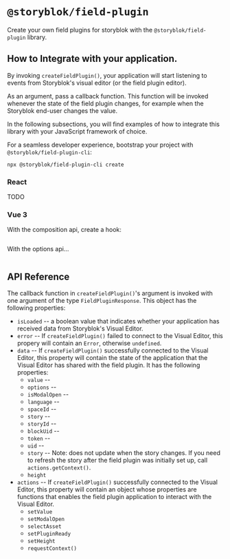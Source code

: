 # `@storyblok/field-plugin`

Create your own field plugins for storyblok with the `@storyblok/field-plugin` library.

## How to Integrate with your application.

By invoking `createFieldPlugin()`, your application will start listening to events from Storyblok's visual editor (or the field plugin editor).

As an argument, pass a callback function. This function will be invoked whenever the state of the field plugin changes, for example when the Storyblok end-user changes the value.

In the following subsections, you will find examples of how to integrate this library with your JavaScript framework of choice.

For a seamless developer experience, bootstrap your project with `@storyblok/field-plugin-cli`:

```shell
npx @storyblok/field-plugin-cli create
```

### React

TODO

### Vue 3

With the composition api, create a hook:

```vue

```

With the options api...

```vue
```

## API Reference

The callback function in `createFieldPlugin()`'s argument is invoked with one argument of the type `FieldPluginResponse`. This object has the following properties:

- `isLoaded` -- a boolean value that indicates whether your application has received data from Storyblok's Visual Editor.
- `error` -- If `createFieldPlugin()` failed to connect to the Visual Editor, this propery will contain an `Error`, otherwise `undefined`.
- `data` -- If `createFieldPlugin()` successfully connected to the Visual Editor, this property will contain the state of the application that the Visual Editor has shared with the field plugin. It has the following properties:
  - `value` -- 
  - `options` -- 
  - `isModalOpen` -- 
  - `language` -- 
  - `spaceId` -- 
  - `story` -- 
  - `storyId` -- 
  - `blockUid` -- 
  - `token` -- 
  - `uid` -- 
  - `story` -- Note: does not update when the story changes. If you need to refresh the story after the field plugin was initially set up, call `actions.getContext()`.
  - `height`
- `actions` -- If `createFieldPlugin()` successfully connected to the Visual Editor, this property will contain an object whose properties are functions that enables the field plugin application to interact with the Visual Editor.
  - `setValue`
  - `setModalOpen`
  - `selectAsset`
  - `setPluginReady`
  - `setHeight`
  - `requestContext()`
